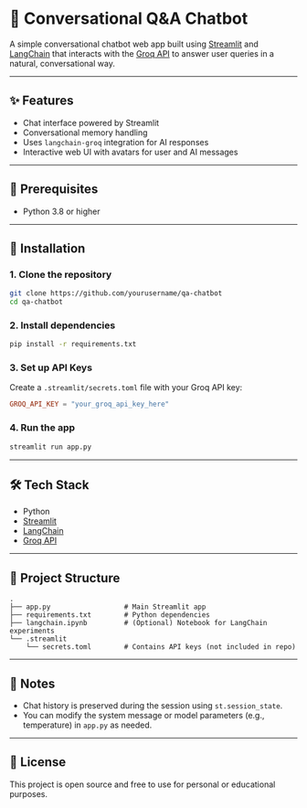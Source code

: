# 🤖 Conversational Q&A Chatbot

A simple conversational chatbot web app built using [Streamlit](https://streamlit.io/) and [LangChain](https://www.langchain.com/) that interacts with the [Groq API](https://groq.com/) to answer user queries in a natural, conversational way.

---

## ✨ Features

- Chat interface powered by Streamlit  
- Conversational memory handling  
- Uses `langchain-groq` integration for AI responses  
- Interactive web UI with avatars for user and AI messages  

---

## 🔧 Prerequisites

- Python 3.8 or higher

---

## 🚀 Installation

### 1. Clone the repository

```bash
git clone https://github.com/yourusername/qa-chatbot
cd qa-chatbot
```

### 2. Install dependencies

```bash
pip install -r requirements.txt
```

### 3. Set up API Keys

Create a `.streamlit/secrets.toml` file with your Groq API key:

```toml
GROQ_API_KEY = "your_groq_api_key_here"
```

### 4. Run the app

```bash
streamlit run app.py
```

---

## 🛠 Tech Stack

- Python  
- [Streamlit](https://streamlit.io/)  
- [LangChain](https://www.langchain.com/)  
- [Groq API](https://groq.com/)  

---

## 📁 Project Structure

```text
.
├── app.py                  # Main Streamlit app
├── requirements.txt        # Python dependencies
├── langchain.ipynb         # (Optional) Notebook for LangChain experiments
└── .streamlit
    └── secrets.toml        # Contains API keys (not included in repo)
```

---

## 🧠 Notes

- Chat history is preserved during the session using `st.session_state`.  
- You can modify the system message or model parameters (e.g., temperature) in `app.py` as needed.

---

## 📝 License

This project is open source and free to use for personal or educational purposes.
